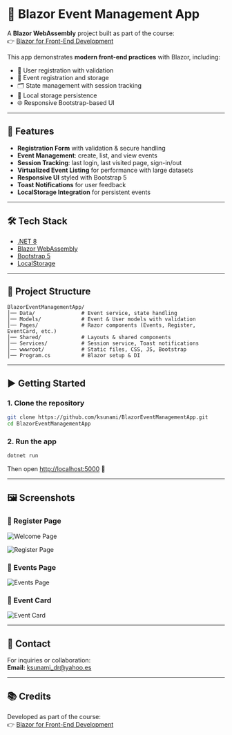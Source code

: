 # 📌 Blazor Event Management App

A **Blazor WebAssembly** project built as part of the course:  
👉 [Blazor for Front-End Development](https://www.coursera.org/learn/blazor-for-front-end-development)

This app demonstrates **modern front-end practices** with Blazor, including:

- 🔐 User registration with validation
- 📅 Event registration and storage
- 🗂️ State management with session tracking
- 💾 Local storage persistence
- 🌐 Responsive Bootstrap-based UI

---

## 🚀 Features

- **Registration Form** with validation & secure handling
- **Event Management**: create, list, and view events
- **Session Tracking**: last login, last visited page, sign-in/out
- **Virtualized Event Listing** for performance with large datasets
- **Responsive UI** styled with Bootstrap 5
- **Toast Notifications** for user feedback
- **LocalStorage Integration** for persistent events

---

## 🛠️ Tech Stack

- [.NET 8](https://dotnet.microsoft.com/)
- [Blazor WebAssembly](https://dotnet.microsoft.com/en-us/apps/aspnet/web-apps/blazor)
- [Bootstrap 5](https://getbootstrap.com/)
- [LocalStorage](https://developer.mozilla.org/en-US/docs/Web/API/Window/localStorage)

---

## 📂 Project Structure

```plaintext
BlazorEventManagementApp/
│── Data/               # Event service, state handling
│── Models/             # Event & User models with validation
│── Pages/              # Razor components (Events, Register, EventCard, etc.)
│── Shared/             # Layouts & shared components
│── Services/           # Session service, Toast notifications
│── wwwroot/            # Static files, CSS, JS, Bootstrap
│── Program.cs          # Blazor setup & DI
```

---

## ▶️ Getting Started

### 1. Clone the repository

```bash
git clone https://github.com/ksunami/BlazorEventManagementApp.git
cd BlazorEventManagementApp
```

### 2. Run the app

```bash
dotnet run
```

Then open [http://localhost:5000](http://localhost:5000) 🚀

---

## 🖼️ Screenshots

### 🔐 Register Page
![Welcome Page](https://github.com/ksunami/blazor-event-management-app/blob/main/docs/screenshots/welcome.png)

![Register Page](https://github.com/ksunami/blazor-event-management-app/blob/main/docs/screenshots/register.png)

### 📅 Events Page
![Events Page](https://github.com/ksunami/blazor-event-management-app/blob/main/docs/screenshots/events.png)

### 📝 Event Card
![Event Card](https://github.com/ksunami/blazor-event-management-app/blob/main/docs/screenshots/eventcard.png)


---

## 📧 Contact

For inquiries or collaboration:  
**Email:** ksunami_dr@yahoo.es

---

## 📚 Credits

Developed as part of the course:  
👉 [Blazor for Front-End Development](https://www.coursera.org/learn/blazor-for-front-end-development)
